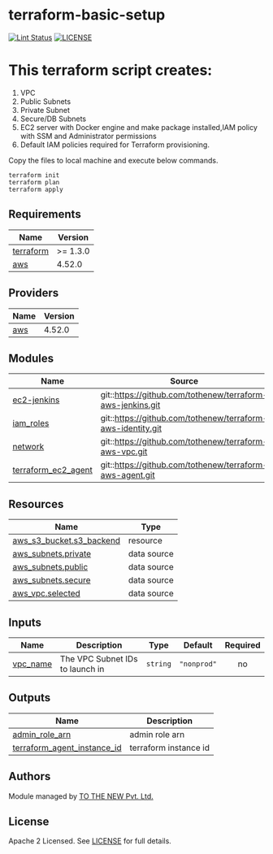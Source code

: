 # terraform-basic-setup

[![Lint Status](https://github.com/tothenew/terraform-aws-template/workflows/Lint/badge.svg)](https://github.com/tothenew/terraform-aws-template/actions)
[![LICENSE](https://img.shields.io/github/license/tothenew/terraform-aws-template)](https://github.com/tothenew/terraform-aws-template/blob/master/LICENSE)
# This terraform script creates:
1. VPC
2. Public Subnets
3. Private Subnet
4. Secure/DB Subnets
5. EC2 server with Docker engine and make package installed,IAM policy with SSM and Administrator permissions
6. Default IAM policies required for Terraform provisioning.

Copy the files to local machine and execute below commands.
```
terraform init
terraform plan
terraform apply
```

<!-- BEGIN_TF_DOCS -->
## Requirements

| Name | Version |
|------|---------|
| <a name="requirement_terraform"></a> [terraform](#requirement\_terraform) | >= 1.3.0 |
| <a name="requirement_aws"></a> [aws](#requirement\_aws) | 4.52.0 |

## Providers

| Name | Version |
|------|---------|
| <a name="provider_aws"></a> [aws](#provider\_aws) | 4.52.0 |

## Modules

| Name | Source | Version |
|------|--------|---------|
| <a name="module_ec2-jenkins"></a> [ec2-jenkins](#module\_ec2-jenkins) | git::https://github.com/tothenew/terraform-aws-jenkins.git | v0.0.1 |
| <a name="module_iam_roles"></a> [iam\_roles](#module\_iam\_roles) | git::https://github.com/tothenew/terraform-aws-identity.git | v0.1.0 |
| <a name="module_network"></a> [network](#module\_network) | git::https://github.com/tothenew/terraform-aws-vpc.git | v0.2.0 |
| <a name="module_terraform_ec2_agent"></a> [terraform\_ec2\_agent](#module\_terraform\_ec2\_agent) | git::https://github.com/tothenew/terraform-aws-agent.git | v0.1.0 |

## Resources

| Name | Type |
|------|------|
| [aws_s3_bucket.s3_backend](https://registry.terraform.io/providers/hashicorp/aws/4.52.0/docs/resources/s3_bucket) | resource |
| [aws_subnets.private](https://registry.terraform.io/providers/hashicorp/aws/4.52.0/docs/data-sources/subnets) | data source |
| [aws_subnets.public](https://registry.terraform.io/providers/hashicorp/aws/4.52.0/docs/data-sources/subnets) | data source |
| [aws_subnets.secure](https://registry.terraform.io/providers/hashicorp/aws/4.52.0/docs/data-sources/subnets) | data source |
| [aws_vpc.selected](https://registry.terraform.io/providers/hashicorp/aws/4.52.0/docs/data-sources/vpc) | data source |

## Inputs

| Name | Description | Type | Default | Required |
|------|-------------|------|---------|:--------:|
| <a name="input_vpc_name"></a> [vpc\_name](#input\_vpc\_name) | The VPC Subnet IDs to launch in | `string` | `"nonprod"` | no |

## Outputs

| Name | Description |
|------|-------------|
| <a name="output_admin_role_arn"></a> [admin\_role\_arn](#output\_admin\_role\_arn) | admin role arn |
| <a name="output_terraform_agent_instance_id"></a> [terraform\_agent\_instance\_id](#output\_terraform\_agent\_instance\_id) | terraform instance id |
<!-- END_TF_DOCS -->

## Authors

Module managed by [TO THE NEW Pvt. Ltd.](https://github.com/tothenew)

## License

Apache 2 Licensed. See [LICENSE](https://github.com/tothenew/terraform-aws-template/blob/main/LICENSE) for full details.
